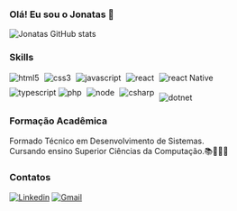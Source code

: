 ### Olá! Eu sou o Jonatas 🤙


![Jonatas GitHub stats](https://github-readme-stats.vercel.app/api?username=jonatasNs1&show_icons=true&theme=dracula)


### Skills
<div style="display: inline_block; margin-top: 8px;">
    <img align="center" alt="html5" src="https://img.shields.io/badge/HTML5-E34F26?style=for-the-badge&logo=html5&logoColor=white" style="margin-right: 5px;"/>
    <img align="center" alt="css3" src="https://img.shields.io/badge/CSS3-1572B6?style=for-the-badge&logo=css3&logoColor=white" style="margin-right: 5px;"/>
    <img align="center" alt="javascript" src="https://img.shields.io/badge/JavaScript-F7DF1E?style=for-the-badge&logo=javascript&logoColor=black" style="margin-right: 5px;"/>
    <img align="center" alt="react" src="https://img.shields.io/badge/React-20232A?style=for-the-badge&logo=react&logoColor=61DAFB" style="margin-right: 5px;"/>
    <img align="center" alt="react Native" src="https://img.shields.io/badge/React_Native-20232A?style=for-the-badge&logo=react&logoColor=61DAFB" style="margin-right: 5px;"/><br>
    <img align="center" alt="typescript" src="https://img.shields.io/badge/TypeScript-3178C6?style=for-the-badge&logo=typescript&logoColor=white"/>
    <img align="center" alt="php" src="https://img.shields.io/badge/PHP-777BB4?style=for-the-badge&logo=php&logoColor=white" style="margin-right: 5px;"/>
    <img align="center" alt="node" src="https://img.shields.io/badge/Node.js-43853D?style=for-the-badge&logo=node.js&logoColor=white" style="margin-right: 5px;"/>
    <img align="center" alt="csharp" src="https://img.shields.io/badge/C%23-239120?style=for-the-badge&logo=c-sharp&logoColor=white" style="margin-right: 5px;"/>
    <img align="center" alt="dotnet" src="https://img.shields.io/badge/.NET-512BD4?style=for-the-badge&logo=.net&logoColor=white" style="padding-top: 18px;"/>
</div>

### Formação Acadêmica
Formado Técnico em Desenvolvimento de Sistemas.  <br>
Cursando ensino Superior Ciências da Computação.📚👨🏽‍🎓

### Contatos
[![Linkedin](https://img.shields.io/badge/LinkedIn-0077B5?style=for-the-badge&logo=linkedin&logoColor=white)](https://www.linkedin.com/in/jonatas-santoss-0b7113213)    [![Gmail](https://img.shields.io/badge/Gmail-D14836?style=for-the-badge&logo=gmail&logoColor=white)](https://gmail/jonatassantos152409@gmail.com)

